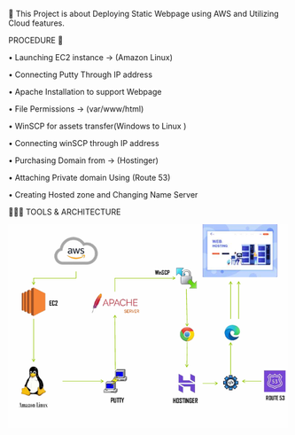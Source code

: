 🚀 This Project is about Deploying Static Webpage using AWS and Utilizing Cloud features.

PROCEDURE 👾

• Launching EC2 instance → (Amazon Linux)


• Connecting  Putty Through IP address 


• Apache Installation to support Webpage 


• File Permissions → (var/www/html)


• WinSCP for assets transfer(Windows to Linux )


• Connecting winSCP through IP address 


• Purchasing Domain from → (Hostinger)


• Attaching Private domain Using (Route 53)


• Creating Hosted zone and Changing Name Server 




🧑🏻‍💻 TOOLS & ARCHITECTURE 

![image alt](https://github.com/gowtthamm/AWS---Project01/blob/78ba1b018f881d5c617b1979625f1093084e120f/architecture-image.png.png)
